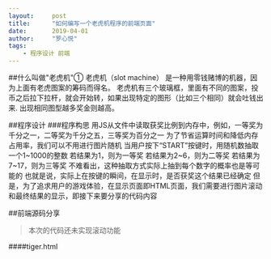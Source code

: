```yaml
---
layout:     post
title:      "如何编写一个老虎机程序的前端页面"
date:       2019-04-01
author:     "罗心悦"
tags:
    - 程序设计 前端
---
```



##什么叫做"老虎机"①
老虎机（slot machine） 是一种用零钱赌博的机器，因为上面有老虎图案的筹码而得名。
老虎机有三个玻璃框，里面有不同的图案，投币之后拉下拉杆，就会开始转，如果出现特定的图形（比如三个相同）就会吐钱出来.
出现相同图型越多奖金则越高。

##程序设计
###程序构思
用JS从文件中读取获奖比例到内存中，例如，一等奖为千分之一，二等奖为千分之五，三等奖为百分之一
为了节省运算时间和降低内存占用率，我们可以不用进行图片随机
当用户按下“START”按键时，用随机数抽取一个1~1000的整数
若结果为1，则为一等奖
若结果为2~6，则为二等奖
若结果为7~17，则为三等奖
不难看出，这种抽取方式实际上抽到每个数字的概率也是等可能的
也就是说，实际上在按键的瞬间，在显示时，是否获奖这个结果已经确定
但是，为了追求用户的游戏体验，在显示页面即HTML页面，我们需要进行图片滚动和最终结果的显示，即接下来要分享的代码内容

##前端源码分享
>本次的代码还未实现滚动功能

####tiger.html
    <!DOCTYPE html>
    <html>
    <head>
    <meta charset="utf-8">
    <title>SLOT MACHINE</title>
    <style>
    body
    {
        background-image:url(background.jpg);
        background-repeat:no-repeat;
    }
    img 
    {
        border-radius: 8px;
    }

    </style>
    </head>

    <body>
        <div align="center" style="line-height: 180pt">
        123
        </div>
        <div align="center">
            <img src="GZL.png" alt="" onclick="window.open('T1.html')" style="cursor: pointer;"/>
            <input type="image" name="login" src="START.png"
             style="width:77;height:25;"/>
            <img src="GZR.png" alt="" onclick="window.open('T1.html')" style="cursor: pointer;"/>
        </div>
    
        <div name="P0" style="position:absolute;left:400px;top:450px">
            <img src="P\P1.jpg" alt="Paris" width="300" height="300">   
        </div>
        <div name="P00" style="position:absolute;left:850px;top:450px">
             <img src="P\P2.jpg" alt="Paris" width="300" height="300">
        </div>
        <div name="P000" style="position:absolute;left:1300px;top:450px">
             <img src="P\P3.jpg" alt="Paris" width="300" height="300">
        </div> 

    </body>
    </html>

####T1.html
    <!DOCTYPE html>
    <html>
    <head>
    <meta charset="utf-8">
    <title>SLOT MACHINE</title>
    <style>
    body
    {
        background-image:url(B2.jpg);
        background-repeat:no-repeat;
    }

    </style>
    </head>

    <body>
        <div align="center" style="line-height: 180pt">
        123
        </div>
        <div align="center" style="color:beige">
            <h1>游戏说明</h1>
            <h3>按下START键，图片开始随机滚动，然后自动停止</h3>
            <h3>当三张图片为完全相同的猫咪老师图案时，获一等奖</h3>
            <h3>当三张图片为完全相同的任意图案时，获二等奖</h3>
            <h3>当其中任意两张图片图案相同时，获三等奖</h3>
            <h3>-----------------</h3>
            <h1>小贴士：</h1>
            <h3>没中奖的小伙伴也不要灰心哦💗💗</h3>
        </div>
    </body>
    </html>




###参考资料
①百度百科 词条：老虎机 链接：https://baike.baidu.com/item/老虎机/4764051?fr=aladdin#2